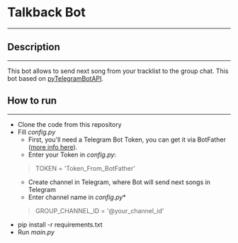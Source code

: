 # Talkback Bot
***

## Description
***
This bot allows to send next song from your tracklist to the group chat.
This bot based on [pyTelegramBotAPI](https://github.com/eternnoir/pyTelegramBotAPI).


## How to run
***

* Clone the code from this repository
* Fill _config.py_
  * First, you'll need a Telegram Bot Token, you can get it via BotFather 
([more info here](https://core.telegram.org/bots)).  
  * Enter your Token in _config.py_:
  > TOKEN = 'Token_From_BotFather'
  * Create channel in Telegram, where Bot will send next songs in Telegram 
  * Enter channel name in _config.py_*
  > GROUP_CHANNEL_ID = '@your_channel_id'
* pip install -r requirements.txt
* Run _main.py_
